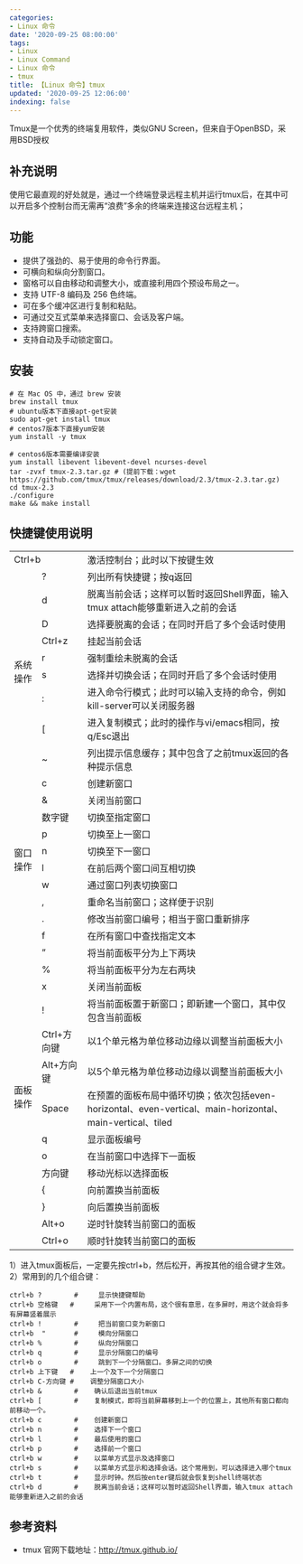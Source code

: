 ```yaml
---
categories:
- Linux 命令
date: '2020-09-25 08:00:00'
tags:
- Linux
- Linux Command
- Linux 命令
- tmux
title: 【Linux 命令】tmux
updated: '2020-09-25 12:06:00'
indexing: false
---
```


Tmux是一个优秀的终端复用软件，类似GNU Screen，但来自于OpenBSD，采用BSD授权

## 补充说明

使用它最直观的好处就是，通过一个终端登录远程主机并运行tmux后，在其中可以开启多个控制台而无需再“浪费”多余的终端来连接这台远程主机；

## 功能

-  提供了强劲的、易于使用的命令行界面。
-  可横向和纵向分割窗口。
-  窗格可以自由移动和调整大小，或直接利用四个预设布局之一。
-  支持 UTF-8 编码及 256 色终端。
-  可在多个缓冲区进行复制和粘贴。
-  可通过交互式菜单来选择窗口、会话及客户端。
-  支持跨窗口搜索。
-  支持自动及手动锁定窗口。

## 安装

```shell
# 在 Mac OS 中，通过 brew 安装
brew install tmux
# ubuntu版本下直接apt-get安装
sudo apt-get install tmux
# centos7版本下直接yum安装
yum install -y tmux

# centos6版本需要编译安装
yum install libevent libevent-devel ncurses-devel
tar -zvxf tmux-2.3.tar.gz # (提前下载：wget https://github.com/tmux/tmux/releases/download/2.3/tmux-2.3.tar.gz)
cd tmux-2.3
./configure
make && make install
```

## 快捷键使用说明

<table class="table-view log-set-param">
<tbody>
<tr>
<td colspan="2" align="left" valign="center" width="0">
  <div>Ctrl+b</div>
</td>
<td>
  <div>激活控制台；此时以下按键生效</div>
</td>
</tr>
<tr>
<td rowspan="9" align="left" valign="center" width="0">
  <div>系统操作</div>
</td>
<td>
  <div>?</div>
</td>
<td>
  <div>列出所有快捷键；按q返回</div>
</td>
</tr>
<tr>
<td>
  <div>d</div>
</td>
<td>
  <div>脱离当前会话；这样可以暂时返回Shell界面，输入tmux attach能够重新进入之前的会话</div>
</td>
</tr>
<tr>
<td>
  <div>D</div>
</td>
<td>
  <div>选择要脱离的会话；在同时开启了多个会话时使用</div>
</td>
</tr>
<tr>
<td>
  <div>Ctrl+z</div>
</td>
<td>
  <div>挂起当前会话</div>
</td>
</tr>
<tr>
<td>
  <div>r</div>
</td>
<td>
  <div>强制重绘未脱离的会话</div>
</td>
</tr>
<tr>
<td>
  <div>s</div>
</td>
<td>
  <div>选择并切换会话；在同时开启了多个会话时使用</div>
</td>
</tr>
<tr>
<td>
  <div>:</div>
</td>
<td>
  <div>进入命令行模式；此时可以输入支持的命令，例如kill-server可以关闭服务器</div>
</td>
</tr>
<tr>
<td>
  <div>[</div>
</td>
<td>
  <div>进入复制模式；此时的操作与vi/emacs相同，按q/Esc退出</div>
</td>
</tr>
<tr>
<td>
  <div>~</div>
</td>
<td>
  <div>列出提示信息缓存；其中包含了之前tmux返回的各种提示信息</div>
</td>
</tr>
<tr>
<td rowspan="10" align="left" valign="center" width="0">
  <div>窗口操作</div>
</td>
<td>
  <div>c</div>
</td>
<td>
  <div>创建新窗口</div>
</td>
</tr>
<tr>
<td>
  <div>&amp;</div>
</td>
<td>
  <div>关闭当前窗口</div>
</td>
</tr>
<tr>
<td>
  <div>数字键</div>
</td>
<td>
  <div>切换至指定窗口</div>
</td>
</tr>
<tr>
<td>
  <div>p</div>
</td>
<td>
  <div>切换至上一窗口</div>
</td>
</tr>
<tr>
<td>
  <div>n</div>
</td>
<td>
  <div>切换至下一窗口</div>
</td>
</tr>
<tr>
<td>
  <div>l</div>
</td>
<td>
  <div>在前后两个窗口间互相切换</div>
</td>
</tr>
<tr>
<td>
  <div>w</div>
</td>
<td>
  <div>通过窗口列表切换窗口</div>
</td>
</tr>
<tr>
<td>
  <div>,</div>
</td>
<td>
  <div>重命名当前窗口；这样便于识别</div>
</td>
</tr>
<tr>
<td>
  <div>.</div>
</td>
<td>
  <div>修改当前窗口编号；相当于窗口重新排序</div>
</td>
</tr>
<tr>
<td>
  <div>f</div>
</td>
<td>
  <div>在所有窗口中查找指定文本</div>
</td>
</tr>
<tr>
<td rowspan="14" align="left" valign="center" width="0">
  <div>面板操作</div>
</td>
<td>
  <div>”</div>
</td>
<td>
  <div>将当前面板平分为上下两块</div>
</td>
</tr>
<tr>
<td>
  <div>%</div>
</td>
<td>
  <div>将当前面板平分为左右两块</div>
</td>
</tr>
<tr>
<td>
  <div>x</div>
</td>
<td>
  <div>关闭当前面板</div>
</td>
</tr>
<tr>
<td>
  <div>!</div>
</td>
<td>
  <div>将当前面板置于新窗口；即新建一个窗口，其中仅包含当前面板</div>
</td>
</tr>
<tr>
<td>
  <div>Ctrl+方向键</div>
</td>
<td>
  <div>以1个单元格为单位移动边缘以调整当前面板大小</div>
</td>
</tr>
<tr>
<td>
  <div>Alt+方向键</div>
</td>
<td>
  <div>以5个单元格为单位移动边缘以调整当前面板大小</div>
</td>
</tr>
<tr>
<td>
  <div>Space</div>
</td>
<td>
  <div>在预置的面板布局中循环切换；依次包括even-horizontal、even-vertical、main-horizontal、main-vertical、tiled</div>
</td>
</tr>
<tr>
<td>
  <div>q</div>
</td>
<td>
  <div>显示面板编号</div>
</td>
</tr>
<tr>
<td>
  <div>o</div>
</td>
<td>
  <div>在当前窗口中选择下一面板</div>
</td>
</tr>
<tr>
<td>
  <div>方向键</div>
</td>
<td>
  <div>移动光标以选择面板</div>
</td>
</tr>
<tr>
<td>
  <div>{</div>
</td>
<td>
  <div>向前置换当前面板</div>
</td>
</tr>
<tr>
<td>
  <div>}</div>
</td>
<td>
  <div>向后置换当前面板</div>
</td>
</tr>
<tr>
<td>
  <div>Alt+o</div>
</td>
<td>
  <div>逆时针旋转当前窗口的面板</div>
</td>
</tr>
<tr>
<td>
  <div>Ctrl+o</div>
</td>
<td>
  <div>顺时针旋转当前窗口的面板</div>
</td>
</tr>
</tbody>
</table>

1）进入tmux面板后，一定要先按ctrl+b，然后松开，再按其他的组合键才生效。
2）常用到的几个组合键：

```shell
ctrl+b ?        #     显示快捷键帮助
ctrl+b 空格键   #     采用下一个内置布局，这个很有意思，在多屏时，用这个就会将多有屏幕竖着展示
ctrl+b !        #     把当前窗口变为新窗口
ctrl+b  "       #     模向分隔窗口
ctrl+b %        #     纵向分隔窗口
ctrl+b q        #     显示分隔窗口的编号
ctrl+b o        #     跳到下一个分隔窗口。多屏之间的切换
ctrl+b 上下键   #    上一个及下一个分隔窗口
ctrl+b C-方向键 #    调整分隔窗口大小
ctrl+b &        #    确认后退出当前tmux
ctrl+b [        #    复制模式，即将当前屏幕移到上一个的位置上，其他所有窗口都向前移动一个。
ctrl+b c        #    创建新窗口
ctrl+b n        #    选择下一个窗口
ctrl+b l        #    最后使用的窗口
ctrl+b p        #    选择前一个窗口
ctrl+b w        #    以菜单方式显示及选择窗口
ctrl+b s        #    以菜单方式显示和选择会话。这个常用到，可以选择进入哪个tmux
ctrl+b t        #    显示时钟。然后按enter键后就会恢复到shell终端状态
ctrl+b d        #    脱离当前会话；这样可以暂时返回Shell界面，输入tmux attach能够重新进入之前的会话
```

## 参考资料

- tmux 官网下载地址：http://tmux.github.io/ 